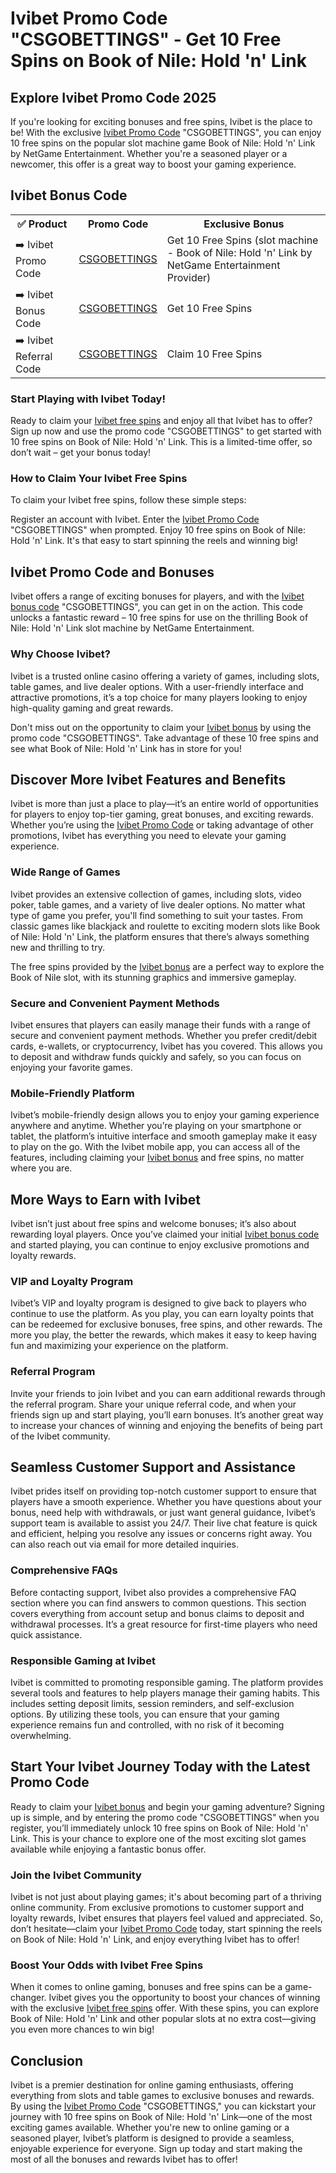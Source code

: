 <h1>Ivibet Promo Code "CSGOBETTINGS" - Get 10 Free Spins on Book of Nile: Hold 'n' Link</h1> <h2>Explore Ivibet Promo Code 2025</h2>
If you're looking for exciting bonuses and free spins, Ivibet is the place to be! With the exclusive <a href="https://media.hellpartners.com/redirect.aspx?pid=30794&lpid=85&bid=1478">Ivibet Promo Code</a> "CSGOBETTINGS", you can enjoy 10 free spins on the popular slot machine game Book of Nile: Hold 'n' Link by NetGame Entertainment. Whether you're a seasoned player or a newcomer, this offer is a great way to boost your gaming experience.

<h2> Ivibet Bonus Code</h2> <table> <tr> <th>✅ Product</th> <th>Promo Code</th> <th>Exclusive Bonus</th> </tr> <tr> <td>➡️ Ivibet Promo Code</td> <td><a href="https://media.hellpartners.com/redirect.aspx?pid=30794&lpid=85&bid=1478">CSGOBETTINGS</a></td> <td>Get 10 Free Spins (slot machine - Book of Nile: Hold 'n' Link by NetGame Entertainment Provider)</td> </tr> <tr> <td>➡️ Ivibet Bonus Code</td> <td><a href="https://media.hellpartners.com/redirect.aspx?pid=30794&lpid=85&bid=1478">CSGOBETTINGS</a></td> <td>Get 10 Free Spins</td> </tr> <tr> <td>➡️ Ivibet Referral Code</td> <td><a href="https://media.hellpartners.com/redirect.aspx?pid=30794&lpid=85&bid=1478">CSGOBETTINGS</a></td> <td>Claim 10 Free Spins</td> </tr> </table> <h3>Start Playing with Ivibet Today!</h3>
Ready to claim your <a href="https://media.hellpartners.com/redirect.aspx?pid=30794&lpid=85&bid=1478">Ivibet free spins</a> and enjoy all that Ivibet has to offer? Sign up now and use the promo code "CSGOBETTINGS" to get started with 10 free spins on Book of Nile: Hold 'n' Link. This is a limited-time offer, so don’t wait – get your bonus today!

<h3>How to Claim Your Ivibet Free Spins</h3>
To claim your Ivibet free spins, follow these simple steps:

Register an account with Ivibet.
Enter the <a href="https://media.hellpartners.com/redirect.aspx?pid=30794&lpid=85&bid=1478">Ivibet Promo Code</a> "CSGOBETTINGS" when prompted.
Enjoy 10 free spins on Book of Nile: Hold 'n' Link.
It's that easy to start spinning the reels and winning big!

<h2>Ivibet Promo Code and Bonuses</h2>
Ivibet offers a range of exciting bonuses for players, and with the <a href="https://media.hellpartners.com/redirect.aspx?pid=30794&lpid=85&bid=1478">Ivibet bonus code</a> "CSGOBETTINGS", you can get in on the action. This code unlocks a fantastic reward – 10 free spins for use on the thrilling Book of Nile: Hold 'n' Link slot machine by NetGame Entertainment.

<h3>Why Choose Ivibet?</h3>
Ivibet is a trusted online casino offering a variety of games, including slots, table games, and live dealer options. With a user-friendly interface and attractive promotions, it’s a top choice for many players looking to enjoy high-quality gaming and great rewards.

Don't miss out on the opportunity to claim your <a href="https://media.hellpartners.com/redirect.aspx?pid=30794&lpid=85&bid=1478">Ivibet bonus</a> by using the promo code "CSGOBETTINGS". Take advantage of these 10 free spins and see what Book of Nile: Hold 'n' Link has in store for you!

<h2>Discover More Ivibet Features and Benefits</h2>
Ivibet is more than just a place to play—it’s an entire world of opportunities for players to enjoy top-tier gaming, great bonuses, and exciting rewards. Whether you’re using the <a href="https://media.hellpartners.com/redirect.aspx?pid=30794&lpid=85&bid=1478">Ivibet Promo Code</a> or taking advantage of other promotions, Ivibet has everything you need to elevate your gaming experience.

<h3>Wide Range of Games</h3>
Ivibet provides an extensive collection of games, including slots, video poker, table games, and a variety of live dealer options. No matter what type of game you prefer, you'll find something to suit your tastes. From classic games like blackjack and roulette to exciting modern slots like Book of Nile: Hold 'n' Link, the platform ensures that there’s always something new and thrilling to try.

The free spins provided by the <a href="https://media.hellpartners.com/redirect.aspx?pid=30794&lpid=85&bid=1478">Ivibet bonus</a> are a perfect way to explore the Book of Nile slot, with its stunning graphics and immersive gameplay.

<h3>Secure and Convenient Payment Methods</h3>
Ivibet ensures that players can easily manage their funds with a range of secure and convenient payment methods. Whether you prefer credit/debit cards, e-wallets, or cryptocurrency, Ivibet has you covered. This allows you to deposit and withdraw funds quickly and safely, so you can focus on enjoying your favorite games.

<h3>Mobile-Friendly Platform</h3>
Ivibet’s mobile-friendly design allows you to enjoy your gaming experience anywhere and anytime. Whether you’re playing on your smartphone or tablet, the platform’s intuitive interface and smooth gameplay make it easy to play on the go. With the Ivibet mobile app, you can access all of the features, including claiming your <a href="https://media.hellpartners.com/redirect.aspx?pid=30794&lpid=85&bid=1478">Ivibet bonus</a> and free spins, no matter where you are.

<h2>More Ways to Earn with Ivibet</h2>
Ivibet isn’t just about free spins and welcome bonuses; it’s also about rewarding loyal players. Once you’ve claimed your initial <a href="https://media.hellpartners.com/redirect.aspx?pid=30794&lpid=85&bid=1478">Ivibet bonus code</a> and started playing, you can continue to enjoy exclusive promotions and loyalty rewards.

<h3>VIP and Loyalty Program</h3>
Ivibet’s VIP and loyalty program is designed to give back to players who continue to use the platform. As you play, you can earn loyalty points that can be redeemed for exclusive bonuses, free spins, and other rewards. The more you play, the better the rewards, which makes it easy to keep having fun and maximizing your experience on the platform.

<h3>Referral Program</h3>
Invite your friends to join Ivibet and you can earn additional rewards through the referral program. Share your unique referral code, and when your friends sign up and start playing, you’ll earn bonuses. It’s another great way to increase your chances of winning and enjoying the benefits of being part of the Ivibet community.

<h2>Seamless Customer Support and Assistance</h2>
Ivibet prides itself on providing top-notch customer support to ensure that players have a smooth experience. Whether you have questions about your bonus, need help with withdrawals, or just want general guidance, Ivibet’s support team is available to assist you 24/7. Their live chat feature is quick and efficient, helping you resolve any issues or concerns right away. You can also reach out via email for more detailed inquiries.

<h3>Comprehensive FAQs</h3>
Before contacting support, Ivibet also provides a comprehensive FAQ section where you can find answers to common questions. This section covers everything from account setup and bonus claims to deposit and withdrawal processes. It’s a great resource for first-time players who need quick assistance.

<h3>Responsible Gaming at Ivibet</h3>
Ivibet is committed to promoting responsible gaming. The platform provides several tools and features to help players manage their gaming habits. This includes setting deposit limits, session reminders, and self-exclusion options. By utilizing these tools, you can ensure that your gaming experience remains fun and controlled, with no risk of it becoming overwhelming.

<h2>Start Your Ivibet Journey Today with the Latest Promo Code</h2>
Ready to claim your <a href="https://media.hellpartners.com/redirect.aspx?pid=30794&lpid=85&bid=1478">Ivibet bonus</a> and begin your gaming adventure? Signing up is simple, and by entering the promo code "CSGOBETTINGS" when you register, you’ll immediately unlock 10 free spins on Book of Nile: Hold 'n' Link. This is your chance to explore one of the most exciting slot games available while enjoying a fantastic bonus offer.

<h3>Join the Ivibet Community</h3>
Ivibet is not just about playing games; it's about becoming part of a thriving online community. From exclusive promotions to customer support and loyalty rewards, Ivibet ensures that players feel valued and appreciated. So, don’t hesitate—claim your <a href="https://media.hellpartners.com/redirect.aspx?pid=30794&lpid=85&bid=1478">Ivibet Promo Code</a> today, start spinning the reels on Book of Nile: Hold 'n' Link, and enjoy everything Ivibet has to offer!

<h3>Boost Your Odds with Ivibet Free Spins</h3>
When it comes to online gaming, bonuses and free spins can be a game-changer. Ivibet gives you the opportunity to boost your chances of winning with the exclusive <a href="https://media.hellpartners.com/redirect.aspx?pid=30794&lpid=85&bid=1478">Ivibet free spins</a> offer. With these spins, you can explore Book of Nile: Hold 'n' Link and other popular slots at no extra cost—giving you even more chances to win big!

<h2>Conclusion</h2>
Ivibet is a premier destination for online gaming enthusiasts, offering everything from slots and table games to exclusive bonuses and rewards. By using the <a href="https://media.hellpartners.com/redirect.aspx?pid=30794&lpid=85&bid=1478">Ivibet Promo Code</a> "CSGOBETTINGS," you can kickstart your journey with 10 free spins on Book of Nile: Hold 'n' Link—one of the most exciting games available. Whether you're new to online gaming or a seasoned player, Ivibet’s platform is designed to provide a seamless, enjoyable experience for everyone. Sign up today and start making the most of all the bonuses and rewards Ivibet has to offer!
